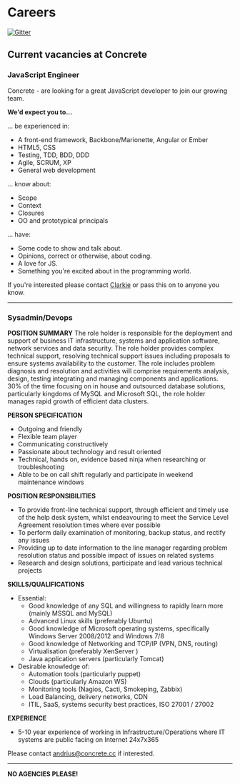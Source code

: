# Careers

[![Gitter](https://badges.gitter.im/Join%20Chat.svg)](https://gitter.im/concrete-cc/careers?utm_source=badge&utm_medium=badge&utm_campaign=pr-badge&utm_content=badge)

## Current vacancies at Concrete

### JavaScript Engineer

Concrete - are looking for a great JavaScript developer to join our growing team.

__We'd expect you to...__

... be experienced in:
- A front-end framework, Backbone/Marionette, Angular or Ember
- HTML5, CSS
- Testing, TDD, BDD, DDD
- Agile, SCRUM, XP
- General web development

... know about:
- Scope
- Context
- Closures
- OO and prototypical principals

... have:
- Some code to show and talk about.
- Opinions, correct or otherwise, about coding.
- A love for JS.
- Something you're excited about in the programming world.

If you're interested please contact [Clarkie](https://github.com/clarkie) or pass this on to anyone you know.

----

### Sysadmin/Devops

__POSITION SUMMARY__
The role holder is responsible for the deployment and support of business IT infrastructure, systems and application software, network services and data security. The role holder provides complex technical support, resolving technical support issues including proposals to ensure systems availability to the customer. The role includes problem diagnosis and resolution and activities will comprise requirements analysis, design, testing integrating and managing components and applications. 30% of the time focusing on in house and outsourced database solutions, particularly kingdoms of MySQL and Microsoft SQL, the role holder manages rapid growth of efficient data clusters.

__PERSON SPECIFICATION__
- Outgoing and friendly
- Flexible team player
- Communicating constructively
- Passionate about technology and result oriented
- Technical, hands on, evidence based ninja when researching or troubleshooting
- Able to be on call shift regularly and participate in weekend maintenance windows

__POSITION RESPONSIBILITIES__
- To provide front-line technical support, through efficient and timely use of the help desk system, whilst endeavouring to meet the Service Level Agreement resolution times where ever possible
- To perform daily examination of monitoring, backup status, and rectify any issues
- Providing up to date information to the line manager regarding problem resolution status and possible impact of issues on related systems
- Research and design solutions, participate and lead various technical projects

__SKILLS/QUALIFICATIONS__
- Essential:
  - Good knowledge of any SQL and willingness to rapidly learn more (mainly MSSQL and MySQL)
  - Advanced Linux skills (preferably Ubuntu)
  - Good knowledge of Microsoft operating systems, specifically Windows Server 2008/2012 and Windows 7/8
  - Good knowledge of Networking and TCP/IP (VPN, DNS, routing)
  - Virtualisation (preferably XenServer )
  - Java application servers (particularly Tomcat)
- Desirable knowledge of:
  - Automation tools (particularly puppet)
  - Clouds (particularly Amazon WS)
  - Monitoring tools (Nagios, Cacti, Smokeping, Zabbix)
  - Load Balancing, delivery networks, CDN
  - ITIL, SaaS, systems security best practices, ISO 27001 / 27002

__EXPERIENCE__
- 5-10 year experience of working in Infrastructure/Operations where IT systems are public facing on Internet 24x7x365

Please contact andrius@concrete.cc if interested.

----

__NO AGENCIES PLEASE!__

